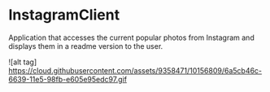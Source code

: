 # InstagramClient
Application that accesses the current popular photos from Instagram and displays them in a readme version to the user.

![alt tag] https://cloud.githubusercontent.com/assets/9358471/10156809/6a5cb46c-6639-11e5-98fb-e605e95edc97.gif
